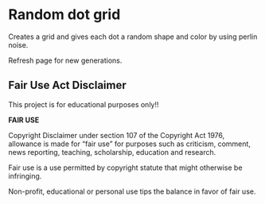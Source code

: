 
# Random dot grid

Creates a grid and gives each dot a random shape and color by using perlin noise.

Refresh page for new generations.



## Fair Use Act Disclaimer

This project is for educational purposes only!!

**FAIR USE**

Copyright Disclaimer under section 107 of the Copyright Act 1976, allowance is made for “fair use” for purposes such as criticism, comment, news reporting, teaching, scholarship, education and research.

Fair use is a use permitted by copyright statute that might otherwise be infringing. 

Non-profit, educational or personal use tips the balance in favor of fair use. 